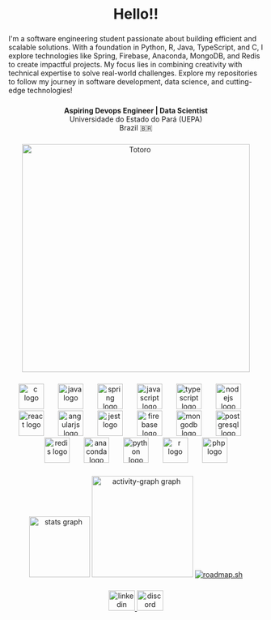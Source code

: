 <h1 align="center">Hello!!</h1>

###

<p align="left">I'm a software engineering student passionate about building efficient and scalable solutions. With a foundation in Python, R, Java, TypeScript, and C, I explore technologies like Spring, Firebase, Anaconda, MongoDB, and Redis to create impactful projects. My focus lies in combining creativity with technical expertise to solve real-world challenges. Explore my repositories to follow my journey in software development, data science, and cutting-edge technologies!</p>

###

<p align="center"><strong>Aspiring Devops Engineer | Data Scientist</strong>  <br>Universidade do Estado do Pará (UEPA)  <br>Brazil 🇧🇷</p>

###

<div align="center">
  <img src="https://media4.giphy.com/media/v1.Y2lkPTc5MGI3NjExdjd3YWF0bWx3M2I2dWRldml1N3R6dnJ3bTRteG03MXFvenJ2OWQ4eCZlcD12MV9pbnRlcm5hbF9naWZfYnlfaWQmY3Q9Zw/BRN2Xi0MqnjjO/giphy.gif" alt="Totoro" loop height=450 />
</div>

###

<div align="center">
  <img src="https://cdn.jsdelivr.net/gh/devicons/devicon/icons/c/c-original.svg" height="50" alt="c logo"  />
  <img width="20" />
  <img src="https://cdn.jsdelivr.net/gh/devicons/devicon/icons/java/java-original.svg" height="50" alt="java logo"  />
  <img width="20" />
  <img src="https://cdn.jsdelivr.net/gh/devicons/devicon/icons/spring/spring-original-wordmark.svg" height="50" alt="spring logo"  />
  <img width="20" />
  <img src="https://cdn.jsdelivr.net/gh/devicons/devicon/icons/javascript/javascript-original.svg" height="50" alt="javascript logo"  />
  <img width="20" />
  <img src="https://cdn.jsdelivr.net/gh/devicons/devicon/icons/typescript/typescript-plain.svg" height="50" alt="typescript logo"  />
  <img width="20" />
  <img src="https://cdn.jsdelivr.net/gh/devicons/devicon/icons/nodejs/nodejs-plain-wordmark.svg" height="50" alt="nodejs logo"  />
  <img width="20" />
  <img src="https://cdn.jsdelivr.net/gh/devicons/devicon/icons/react/react-original-wordmark.svg" height="50" alt="react logo"  />
  <img width="20" />
  <img src="https://cdn.jsdelivr.net/gh/devicons/devicon/icons/angularjs/angularjs-original.svg" height="50" alt="angularjs logo"  />
  <img width="20" />
  <img src="https://cdn.jsdelivr.net/gh/devicons/devicon/icons/jest/jest-plain.svg" height="50" alt="jest logo"  />
  <img width="20" />
  <img src="https://cdn.jsdelivr.net/gh/devicons/devicon/icons/firebase/firebase-plain-wordmark.svg" height="50" alt="firebase logo"  />
  <img width="20" />
  <img src="https://cdn.jsdelivr.net/gh/devicons/devicon/icons/mongodb/mongodb-plain-wordmark.svg" height="50" alt="mongodb logo"  />
  <img width="20" />
  <img src="https://cdn.jsdelivr.net/gh/devicons/devicon/icons/postgresql/postgresql-original-wordmark.svg" height="50" alt="postgresql logo"  />
  <img width="20" />
  <img src="https://cdn.jsdelivr.net/gh/devicons/devicon/icons/redis/redis-original-wordmark.svg" height="50" alt="redis logo"  />
  <img width="20" />
  <img src="https://cdn.jsdelivr.net/gh/devicons/devicon/icons/anaconda/anaconda-original.svg" height="50" alt="anaconda logo"  />
  <img width="20" />
  <img src="https://cdn.jsdelivr.net/gh/devicons/devicon/icons/python/python-original.svg" height="50" alt="python logo"  />
  <img width="20" />
  <img src="https://cdn.jsdelivr.net/gh/devicons/devicon/icons/r/r-plain.svg" height="50" alt="r logo"  />
  <img width="20" />
  <img src="https://cdn.jsdelivr.net/gh/devicons/devicon/icons/php/php-original.svg" height="50" alt="php logo" />
</div>

###

<div align="center">
  <img src="https://github-readme-stats.vercel.app/api?username=MatKerbino&hide_title=true&hide_rank=false&show_icons=true&include_all_commits=true&count_private=true&disable_animations=true&theme=buefy&locale=en&hide_border=true&order=1" height="120" alt="stats graph"  />
  <img src="https://github-readme-activity-graph.vercel.app/graph?username=MatKerbino&radius=16&theme=vue&area=true&order=5" height="200" alt="activity-graph graph"  />
  <a href="https://roadmap.sh"><img src="https://roadmap.sh/card/tall/65c6b53fd789a518cf1e4494?variant=dark" alt="roadmap.sh"/></a>
</div>

###

<div align="center">
  <a href="https://www.linkedin.com/in/matheus-willian-8158902b4/" target="_blank">
    <img src="https://raw.githubusercontent.com/maurodesouza/profile-readme-generator/master/src/assets/icons/social/linkedin/default.svg" width="52" height="40" alt="linkedin logo"  />
  </a>
  <a href="https://discordapp.com/users/493351970044772353" target="_blank">
    <img src="https://raw.githubusercontent.com/maurodesouza/profile-readme-generator/master/src/assets/icons/social/discord/default.svg" width="52" height="40" alt="discord logo"  />
  </a>
</div>

###
